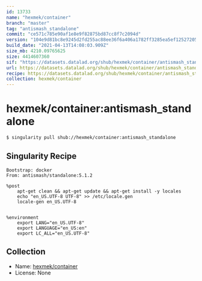 ```yaml
---
id: 13733
name: "hexmek/container"
branch: "master"
tag: "antismash_standalone"
commit: "ce571c785e90af1e8e9f82875bd87cc8f7c2094d"
version: "104e9d81bc8e9245d2fd255ac88ee36f6a406a1782ff3285ea5ef12527205935"
build_date: "2021-04-13T14:08:03.909Z"
size_mb: 4210.09765625
size: 4414607360
sif: "https://datasets.datalad.org/shub/hexmek/container/antismash_standalone/2021-04-13-ce571c78-104e9d81/104e9d81bc8e9245d2fd255ac88ee36f6a406a1782ff3285ea5ef12527205935.sif"
url: https://datasets.datalad.org/shub/hexmek/container/antismash_standalone/2021-04-13-ce571c78-104e9d81/
recipe: https://datasets.datalad.org/shub/hexmek/container/antismash_standalone/2021-04-13-ce571c78-104e9d81/Singularity
collection: hexmek/container
---
```


# hexmek/container:antismash_standalone

```bash
$ singularity pull shub://hexmek/container:antismash_standalone
```

## Singularity Recipe

```singularity
Bootstrap: docker
From: antismash/standalone:5.1.2

%post
    apt-get clean && apt-get update && apt-get install -y locales
    echo "en_US.UTF-8 UTF-8" >> /etc/locale.gen
    locale-gen en_US.UTF-8


%environment
    export LANG="en_US.UTF-8"
    export LANGUAGE="en_US:en"
    export LC_ALL="en_US.UTF-8"
```

## Collection

 - Name: [hexmek/container](https://github.com/hexmek/container)
 - License: None

